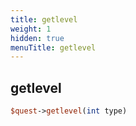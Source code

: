 ```yaml
---
title: getlevel
weight: 1
hidden: true
menuTitle: getlevel
---
```

## getlevel
```perl
$quest->getlevel(int type)
```